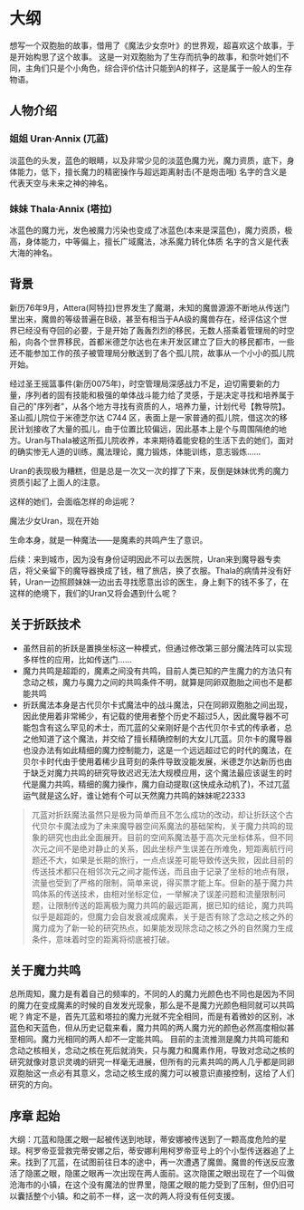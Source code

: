 # 大纲
想写一个双胞胎的故事，借用了《魔法少女奈叶》的世界观，超喜欢这个故事，于是开始构思了这个故事。
这是一对双胞胎为了生存而抗争的故事，和奈叶她们不同，主角们只是个小角色，综合评价估计只能到A的样子，这是属于一般人的生存物语。

## 人物介绍
### 姐姐 Uran·Annix (兀蓝)
淡蓝色的头发，蓝色的眼睛，以及非常少见的淡蓝色魔力光，魔力资质，底下，身体能力，低下，擅长魔力的精密操作与超远距离射击(不是炮击哦)
名字的含义是代表天空与未来之神的神名。

### 妹妹 Thala·Annix (塔拉)
冰蓝色的魔力光，发色被魔力污染也变成了冰蓝色(本来是深蓝色)，魔力资质，极高，身体能力，中等偏上，擅长广域魔法，冰系魔力转化体质
名字的含义是代表大海的神名。

## 背景
新历76年9月，Attera(阿特拉)世界发生了魔潮，未知的魔兽源源不断地从传送门里出来，魔兽的等级普遍在B级，甚至有相当于AA级的魔兽存在，经评估这个世界已经没有夺回的必要，于是开始了轰轰烈烈的移民，无数人搭乘着管理局的时空船，向各个世界移民，首都米德芝尔达也在未开发区建立了巨大的移民都市，一些还不能参加工作的孩子被管理局分散送到了各个孤儿院，故事从一个小小的孤儿院开始。

经过圣王摇篮事件(新历0075年)，时空管理局深感战力不足，迫切需要新的力量，序列者的固有技能和极强的单体战斗能力给了灵感，于是决定寻找和培养属于自己的"序列者"，从各个地方寻找有资质的人，培养力量，计划代号【教导院】。
圣山孤儿院位于米德芝尔达 C744 区，表面上是一家普通的孤儿院，借这次的移民计划接收了大量的孤儿，由于位置比较偏远，因此基本上是个与周围隔绝的地方。Uran与Thala被这所孤儿院收养，本来期待着能安稳的生活下去的她们，面对的确实惨无人道的训练，魔法理论，魔力锻炼，体能训练，意志锻炼……

Uran的表现极为糟糕，但是总是一次又一次的撑了下来，反倒是妹妹优秀的魔力资质引起了上面人的注意。

这样的她们，会面临怎样的命运呢？

魔法少女Uran，现在开始

生命本身，就是一种魔法——是魔素的共鸣产生了意识。

后续：来到城市，因为没有身份证明因此不可以去医院，Uran来到魔导器专卖店，将父亲留下的魔导器换成了钱，租了旅店，换了衣服。Thala的病情并没有好转，Uran一边照顾妹妹一边出去寻找愿意出诊的医生，身上剩下的钱不多了，在这样的绝境下，我们的Uran又将会遇到什么呢？

## 关于折跃技术
- 虽然目前的折跃是置换坐标这一种模式，但通过修改第三部分魔法阵可以实现多样性的应用，比如传送门……
- 魔力共鸣是超距的，魔素之间没有共鸣，目前人类已知的产生魔力的方法只有念动之核，魔力与魔力之间的共鸣条件不明，就算是同卵双胞胎之间也不是都能共鸣
- 折跃魔法本身是古代贝尔卡式魔法中的战斗魔法，只在同卵双胞胎之间出现，因此使用着非常稀少，有记载的使用者整个历史不超过5人，因此魔导器不可能包含有这么罕见的术士，而兀蓝的父亲刚好是个古代贝尔卡式的传承者，总之他知道了这个魔法，并交给了擅长精确控制的大女儿兀蓝。贝尔卡的魔导器也没办法有如此精细的魔力控制能力，这是一个远远超过它的时代的魔法，在贝尔卡时代由于使用着稀少且苛刻的条件导致没能发展，米德芝尔达新历也由于缺乏对魔力共鸣的研究导致迟迟无法大规模应用，这个魔法最应该诞生的时代是魔力共鸣，精细的魔力操作，魔力自动提取(这快成永动机了)，不过兀蓝运气就是这么好，谁让她有个可以天然魔力共鸣的妹妹呢22333

>兀蓝对折跃魔法虽然只是极为简单而且不怎么成功的改动，却让折跃这个古代贝尔卡魔法成为了未来魔导器空间系魔法的基础架构，关于魔力共鸣的现象的研究也由此全面展开。目前的空间系魔法基于高次元坐标体系，但不同次元之间不是绝对静止的关系，因此坐标产生误差在所难免，短距离航行问题还不大，如果是长期的旅行，一点点误差可能导致传送失败，因此目前的传送技术都只在相邻次元之间才能传送，而且由于记录了坐标的地点有限，流量也受到了严格的限制，简单来说，得买票才能上车。但新的基于魔力共鸣体系的传送技术，由相对坐标定位，一举解决了误差问题和流量限制问题，让限制传送的距离极为魔力共鸣的最远距离，据已知的结论，魔力共鸣似乎是超距的，但魔力会自发衰减成魔素，关于是否有除了念动之核之外的魔力成为了新一轮的研究热点，如果能发现除念动之核之外的自然魔力生成条件，意味着时空的距离将彻底被打破。

## 关于魔力共鸣
总所周知，魔力是有着自己的频率的，不同的人的魔力光颜色也不同也是因为不同的魔力在变成魔素的时候的自发发光现象，那么是不是魔力光颜色相同就可以共鸣呢？肯定不是，首先兀蓝和塔拉的魔力光就不完全相同，而是有着微妙的区别，冰蓝色和天蓝色，但从历史记载来看，魔力共鸣的两人魔力光的颜色必然高度相似甚至相同。魔力光相同的两人却不一定能共鸣。
目前的主流推测是魔力共鸣可能和念动之核相关，念动之核在死后就消失，只与魔力和魔素作用，导致对念动之核的研究就像对意识灵魂的研究一样毫无进展，但所有的元素共鸣的两人几乎都是同卵双胞胎这一点必有其意义，念动之核生成的魔力可以被意识直接控制，这给了人们研究的方向。

## 序章 起始
大纲：兀蓝和隐匿之眼一起被传送到地球，蒂安娜被传送到了一颗高度危险的星球。柯罗帝亚营救完蒂安娜之后，蒂安娜利用柯罗帝亚号上的个小型传送器追了上来。找到了兀蓝，在试图前往日本的途中，再一次遭遇了魔兽。魔兽的传送反应激活了隐匿之眼，隐匿之眼再一次出现在两人面前。这次隐匿之眼出现在了一个叫做沧海市的小镇，在这个没有魔法的世界里，隐匿之眼的能力受到了压制，但仍旧可以囊括整个小镇。和之前不一样，这一次的两人将没有任何支援。


